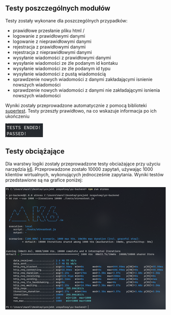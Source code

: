 Testy poszczególnych modułów
--

Testy zostały wykonane dla poszczególnych przypadków:
- prawidłowe przesłanie pliku html /
- logowanie z prawidłowymi danymi
- logowanie z nieprawidłowymi danymi
- rejestracja z prawidłowymi danymi
- rejestracja z nieprawidłowymi danymi
- wysyłanie wiadomości z prawidłowymi danymi
- wysyłanie wiadomości ze żle podanym id kontaku
- wysyłanie wiadomości ze żle podanym id typu
- wysyłanie wiadomości z pustą wiadomością
- sprawdzenie nowych wiadomości z danymi zakładającymi isnienie nowszych wiadomości
- sprawdzenie nowych wiadomości z danymi nie zakładającymi isnienia nowszych wiadomości

Wyniki zostały przeprowadzone automatycznie z pomocą biblioteki [supertest](https://github.com/visionmedia/supertest). Testy przeszły prawidłowo, na co wskazuje informacja po ich ukończeniu

![](../images/test_success.png)  

Testy obciążające
--

Dla warstwy logiki zostały przeprowadzone testy obciażające przy użyciu narzędzia [k6](https://k6.io/). Przeprowadzone zostało 10000 zapytań, używając 1000 klientów wirtualnych, wykonujących jednocześnie zapytania. Wyniki testów przedstawione są na grafice poniżej:

![](../images/test_stress.png)  
